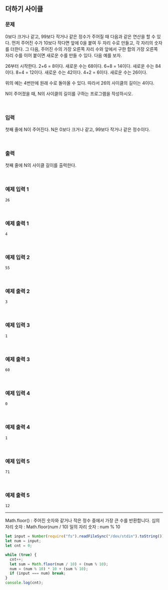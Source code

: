 ## 더하기 사이클

### 문제

0보다 크거나 같고, 99보다 작거나 같은 정수가 주어질 때 다음과 같은 연산을 할 수 있다. 먼저 주어진 수가 10보다 작다면 앞에 0을 붙여 두 자리 수로 만들고, 각 자리의 숫자를 더한다. 그 다음, 주어진 수의 가장 오른쪽 자리 수와 앞에서 구한 합의 가장 오른쪽 자리 수를 이어 붙이면 새로운 수를 만들 수 있다. 다음 예를 보자.

26부터 시작한다. 2+6 = 8이다. 새로운 수는 68이다. 6+8 = 14이다. 새로운 수는 84이다. 8+4 = 12이다. 새로운 수는 42이다. 4+2 = 6이다. 새로운 수는 26이다.

위의 예는 4번만에 원래 수로 돌아올 수 있다. 따라서 26의 사이클의 길이는 4이다.

N이 주어졌을 때, N의 사이클의 길이를 구하는 프로그램을 작성하시오.

<br/>

### 입력

첫째 줄에 N이 주어진다. N은 0보다 크거나 같고, 99보다 작거나 같은 정수이다.

<br/>

### 출력

첫째 줄에 N의 사이클 길이를 출력한다.

<br/>

### 예제 입력 1

```
26
```

<br/>

### 예제 출력 1

```
4
```

<br/>

### 예제 입력 2

```
55
```

<br/>

### 예제 출력 2

```
3
```

<br/>

### 예제 입력 3

```
1
```

<br/>

### 예제 출력 3

```
60
```

<br/>

### 예제 입력 4

```
0
```

<br/>

### 예제 출력 4

```
1
```

<br/>

### 예제 입력 5

```
71
```

<br/>

### 예제 출력 5

```
12
```

---

Math.floor() : 주어진 숫자와 같거나 작은 정수 중에서 가장 큰 수를 반환합니다.
십의 자리 숫자 : Math.floor(num / 10)
일의 자리 숫자 : num % 10

```js
let input = Number(require("fs").readFileSync("/dev/stdin").toString());
let num = input;
let cnt = 0;

while (true) {
  cnt++;
  let sum = Math.floor(num / 10) + (num % 10);
  num = (num % 10) * 10 + (sum % 10);
  if (input === num) break;
}
console.log(cnt);
```
